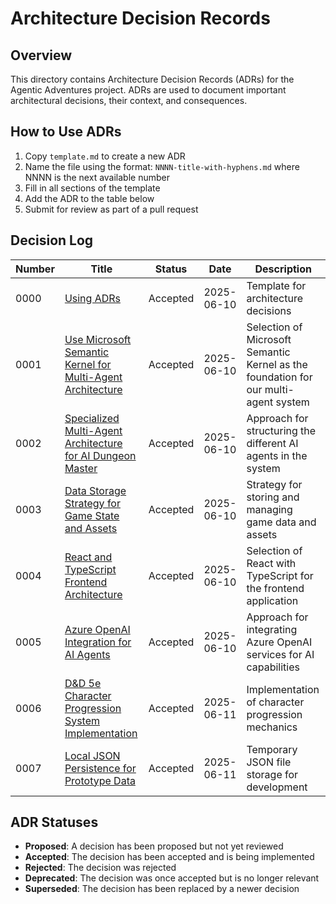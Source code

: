 # Architecture Decision Records

## Overview

This directory contains Architecture Decision Records (ADRs) for the Agentic Adventures project. ADRs are used to document important architectural decisions, their context, and consequences.

## How to Use ADRs

1. Copy `template.md` to create a new ADR
2. Name the file using the format: `NNNN-title-with-hyphens.md` where NNNN is the next available number
3. Fill in all sections of the template
4. Add the ADR to the table below
5. Submit for review as part of a pull request

## Decision Log

| Number | Title | Status | Date | Description |
|--------|-------|--------|------|-------------|
| 0000 | [Using ADRs](template.md) | Accepted | 2025-06-10 | Template for architecture decisions |
| 0001 | [Use Microsoft Semantic Kernel for Multi-Agent Architecture](0001-semantic-kernel-multi-agent-framework.md) | Accepted | 2025-06-10 | Selection of Microsoft Semantic Kernel as the foundation for our multi-agent system |
| 0002 | [Specialized Multi-Agent Architecture for AI Dungeon Master](0002-specialized-multi-agent-architecture.md) | Accepted | 2025-06-10 | Approach for structuring the different AI agents in the system |
| 0003 | [Data Storage Strategy for Game State and Assets](0003-data-storage-strategy.md) | Accepted | 2025-06-10 | Strategy for storing and managing game data and assets |
| 0004 | [React and TypeScript Frontend Architecture](0004-react-typescript-frontend.md) | Accepted | 2025-06-10 | Selection of React with TypeScript for the frontend application |
| 0005 | [Azure OpenAI Integration for AI Agents](0005-azure-openai-integration.md) | Accepted | 2025-06-10 | Approach for integrating Azure OpenAI services for AI capabilities |
| 0006 | [D&D 5e Character Progression System Implementation](0006-dnd-5e-character-progression-system.md) | Accepted | 2025-06-11 | Implementation of character progression mechanics |
| 0007 | [Local JSON Persistence for Prototype Data](0007-local-json-persistence.md) | Accepted | 2025-06-11 | Temporary JSON file storage for development |

## ADR Statuses

- **Proposed**: A decision has been proposed but not yet reviewed
- **Accepted**: The decision has been accepted and is being implemented
- **Rejected**: The decision was rejected
- **Deprecated**: The decision was once accepted but is no longer relevant
- **Superseded**: The decision has been replaced by a newer decision